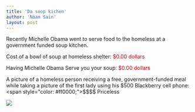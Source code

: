 ```yaml
---
title: 'Da soop kichen'
author: 'Noam Sain'
layout: post
---
```


Recently Michelle Obama went to serve food to the homeless at a government funded soup kitchen.

Cost of a bowl of soup at homeless shelter: <span style="color: #cc0000;">$0.00 dollars</span>

Having Michelle Obama Serve you your soup: <span style="color: #cc0000;">$0.00 dollars</span>

A picture of a homeless person receiving a free, government-funded meal while taking a picture of the first lady using his $500 Blackberry cell phone: <span style="color: #ff0000;">$$$$ Priceless</span>

[![](http://4.bp.blogspot.com/_8aN4krk1nsk/SjqJgeiqnwI/AAAAAAAAALY/Ghh06637BhM/s400/ATT00000.jpeg)](http://4.bp.blogspot.com/_8aN4krk1nsk/SjqJgeiqnwI/AAAAAAAAALY/Ghh06637BhM/s1600-h/ATT00000.jpeg)